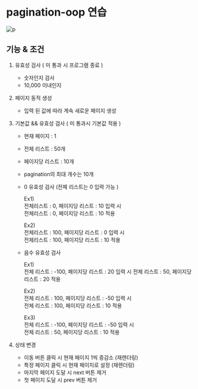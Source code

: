 # pagination-oop 연습

![p](https://user-images.githubusercontent.com/79268108/144110128-998c43e6-0277-45e1-ace8-3c07627cf660.png)

## 기능 & 조건 

1. 유효성 검사 ( 미 통과 시 프로그램 종료 )

   - 숫자인지 검사
   - 10,000 이내인지

2. 페이지 동적 생성

   - 입력 된 값에 따라 계속 새로운 페이지 생성

3. 기본값 && 유효성 검사 ( 미 통과시 기본값 적용 )

   - 현재 페이지 : 1

   - 전체 리스트 : 50개

   - 페이지당 리스트 : 10개

   - pagination의 최대 개수는 10개 

   - 0 유효성 검사 (전체 리스트는 0 입력 가능 )

     Ex1)  
     전체리스트 : 0,  페이지당 리스트 : 10 입력 시  
     전체리스트 : 0,  페이지당 리스트 : 10 적용  

     Ex2)  
     전체리스트 : 100,  페이지당 리스트 : 0 입력 시  
     전체리스트 : 100, 페이지당 리스트 : 10 적용

   - 음수 유효성 검사

     Ex1)  
     전체 리스트 : -100,  페이지당 리스트 : 20 입력 시
     전체 리스트 : 50,  페이지당 리스트 : 20 적용

     Ex2)  
     전체 리스트 : 100,  페이지당 리스트 : -50 입력 시  
     전체 리스트 : 100,  페이지당 리스트 : 10 적용

     Ex3)  
     전체 리스트 : -100,  페이지당 리스트 : -50 입력 시  
     전체 리스트 : 50, 페이지당 리스트 : 10 적용

     

4. 상태 변경

   - 이동 버튼 클릭 시 현재 페이지 1씩 증감소 (재렌더링)
   - 특정 페이지 클릭 시 현재 페이지로 설정 (재렌더링)
   - 마지막 페이지 도달 시 next 버튼 제거 
   - 첫 페이지 도달 시 prev 버튼 제거
